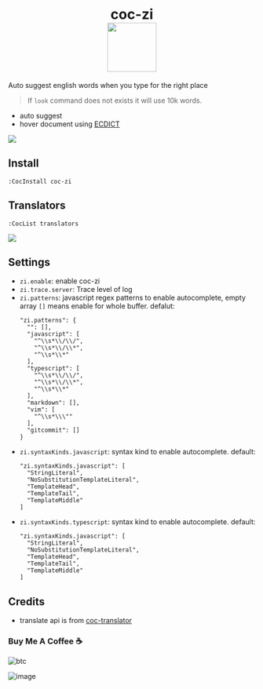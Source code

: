 <h1 align="center">
  coc-zi
  <div>
    <img align="center" width="100px;" src="https://user-images.githubusercontent.com/20282795/71557618-7594f480-2a83-11ea-8858-6e5f79500de1.gif" />
  </div>
</h1>

Auto suggest english words when you type for the right place

> If `look` command does not exists it will use 10k words.

- auto suggest
- hover document using [ECDICT](https://github.com/skywind3000/ECDICT)

![](https://user-images.githubusercontent.com/5492542/67636928-7341dd00-f910-11e9-8418-09c805fa856a.png)

## Install

`:CocInstall coc-zi`

## Translators

`:CocList translators`

![](https://user-images.githubusercontent.com/5492542/67636930-76d56400-f910-11e9-8303-8aa783903384.png)

## Settings

- `zi.enable`: enable coc-zi
- `zi.trace.server`: Trace level of log
- `zi.patterns`: javascript regex patterns to enable autocomplete, empty array `[]` means enable for whole buffer. defalut:
  ``` jsonc
  "zi.patterns": {
    "": [],
    "javascript": [
      "^\\s*\\/\\/",
      "^\\s*\\/\\*",
      "^\\s*\\*"
    ],
    "typescript": [
      "^\\s*\\/\\/",
      "^\\s*\\/\\*",
      "^\\s*\\*"
    ],
    "markdown": [],
    "vim": [
      "^\\s*\\\""
    ],
    "gitcommit": []
  }
  ```
- `zi.syntaxKinds.javascript`: syntax kind to enable autocomplete. default:
  ``` jsonc
  "zi.syntaxKinds.javascript": [
    "StringLiteral",
    "NoSubstitutionTemplateLiteral",
    "TemplateHead",
    "TemplateTail",
    "TemplateMiddle"
  ]
  ```
- `zi.syntaxKinds.typescript`: syntax kind to enable autocomplete. default:
  ``` jsonc
  "zi.syntaxKinds.javascript": [
    "StringLiteral",
    "NoSubstitutionTemplateLiteral",
    "TemplateHead",
    "TemplateTail",
    "TemplateMiddle"
  ]
  ```

## Credits

- translate api is from [coc-translator](https://github.com/voldikss/coc-translator)

### Buy Me A Coffee ☕️

![btc](https://img.shields.io/keybase/btc/iamcco.svg?style=popout-square)

![image](https://user-images.githubusercontent.com/5492542/42771079-962216b0-8958-11e8-81c0-520363ce1059.png)
